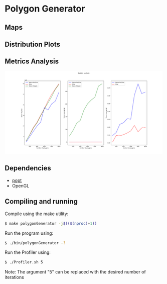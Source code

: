 # Polygon Generator
## Maps

## Distribution Plots

## Metrics Analysis
<img src = "/Images/metrics.png">

## Dependencies
- [popt](http://ftp.rpm.org/mirror/popt/)
- OpenGL
## Compiling and running
Compile using the make utility:

```bash
$ make polygonGenerator -j$(($(nproc)+1))
```

Run the program using:
```bash
$ ./bin/polygonGenerator -?
```

Run the Profiler using:
```bash
$ ./Profiler.sh 5
```

Note: The argument "5" can be replaced with the desired number of iterations